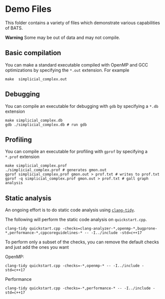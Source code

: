 # Demo Files

This folder contains a variety of files which demonstrate various capabilities of BATS.

**Warning** Some may be out of data and may not compile.

## Basic compilation
You can make a standard executable compiled with OpenMP and GCC optimizations by specifying the `*.out` extension.  For example
```
make  simplicial_complex.out
```

## Debugging

You can compile an executable for debugging with `gdb` by specifying a `*.db` extension
```
make simplicial_complex.db
gdb ./simplicial_complex.db # run gdb
```

## Profiling

You can compile an executable for profiling with `gprof` by specifying a `*.prof` extension
```
make simplicial_complex.prof
./simplicial_complex.prof # generates gmon.out
gprof simplicial_complex.prof gmon.out > prof.txt # writes to prof.txt
gprof -q simplicial_complex.prof gmon.out > prof.txt # gall graph analysis
```

## Static analysis

An ongoing effort is to do static code analysis using [`clang-tidy`](https://clang.llvm.org/extra/clang-tidy/).

The following will perform the static code analysis on `quickstart.cpp`.
```
clang-tidy quickstart.cpp -checks=clang-analyzer-*,openmp-*,bugprone-*,performance-*,cppcoreguidelines-* -- -I../include -std=c++17
```
To perform only a subset of the checks, you can remove the default checks and just add the ones you want

OpenMP:
```
clang-tidy quickstart.cpp -checks=-*,openmp-* -- -I../include -std=c++17
```
Performance
```
clang-tidy quickstart.cpp -checks=-*,performance-* -- -I../include -std=c++17
```
